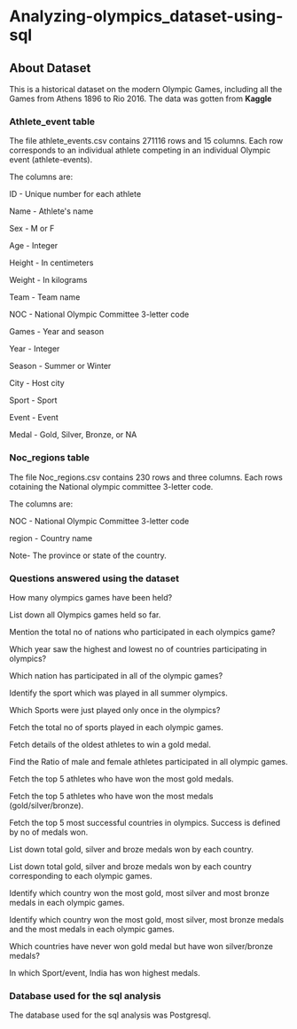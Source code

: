 # Analyzing-olympics_dataset-using-sql

## About Dataset

This is a historical dataset on the modern Olympic Games, including all the Games from Athens 1896 to Rio 2016.
The data was gotten from **Kaggle**

### Athlete_event table

The file athlete_events.csv contains 271116 rows and 15 columns. Each row corresponds to an individual athlete competing in an individual Olympic event (athlete-events).

The columns are:

ID - Unique number for each athlete

Name - Athlete's name

Sex - M or F

Age - Integer

Height - In centimeters

Weight - In kilograms

Team - Team name

NOC - National Olympic Committee 3-letter code

Games - Year and season

Year - Integer

Season - Summer or Winter

City - Host city

Sport - Sport

Event - Event

Medal - Gold, Silver, Bronze, or NA


### Noc_regions table
The file Noc_regions.csv contains 230 rows and three columns. Each rows cotaining the National olympic committee 3-letter code. 

The columns are:

NOC - National Olympic Committee 3-letter code

region - Country name 

Note- The province or state of the country.


###   Questions answered using the dataset
How many olympics games have been held?

List down all Olympics games held so far.

Mention the total no of nations who participated in each olympics game?

Which year saw the highest and lowest no of countries participating in olympics?

Which nation has participated in all of the olympic games?

Identify the sport which was played in all summer olympics.

Which Sports were just played only once in the olympics?

Fetch the total no of sports played in each olympic games.

Fetch details of the oldest athletes to win a gold medal.

Find the Ratio of male and female athletes participated in all olympic games.

Fetch the top 5 athletes who have won the most gold medals.

Fetch the top 5 athletes who have won the most medals (gold/silver/bronze).

Fetch the top 5 most successful countries in olympics. Success is defined by no of medals won.

List down total gold, silver and broze medals won by each country.

List down total gold, silver and broze medals won by each country corresponding to each olympic games.

Identify which country won the most gold, most silver and most bronze medals in each olympic games.

Identify which country won the most gold, most silver, most bronze medals and the most medals in each olympic games.

Which countries have never won gold medal but have won silver/bronze medals?

In which Sport/event, India has won highest medals.

### Database used for the sql analysis

The database used for the sql analysis was Postgresql.



